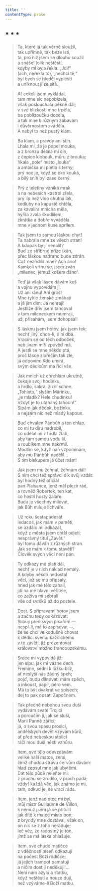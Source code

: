 ```yaml
---
title: ''
contentType: prose
---
```


## \* \* \*

> Ta, které já tak věrně sloužil,  
> tak upřímně, tak beze lsti,  
> ta, pro niž jsem se dlouho soužil  
> a snášel tolik neštěstí,  
> kdyby mi byla řekla: „Jdi!“  
> (ach, neřekla to), „nechci tě,“  
> byl bych se hleděl vyplésti  
> a uniknout jí ze sítě.

> Ať cokoli jsem vykládal,  
> tam mne sic nepobízela,  
> však poslouchala pěkně dál;  
> v své blízkosti mne trpěla,  
> ba poblizoučku docela,  
> a tak mne k různým zábavám  
> i důvěrnostem sváděla.  
> A nebyl to než pustý klam.

> Ba klam, a pravdy ani stín.  
> Lhala mi, že je popel mouka,  
> a z bronzu dělala mi cín,  
> z čepice klobouk, můru z brouka;  
> říkala „pole“ místo „louka“  
> a ambíčka mi pletla s terny;  
> prý noc je, když se oko kouká,  
> a bílý sníh byl zase černý.

> Prý z teletiny vzniká mrak  
> a na nebesích kastrol zřela,  
> prý líp než víno chutná lák,  
> kedluby na kapustě chtěla,  
> za kavalíra mnicha měla,  
> hýřila zvala škudlilem,  
> zkrátka a dobře vyváděla  
> mne v jednom kuse aprílem.

> Tak jsem to samou láskou chyt!  
> Ta nabrala mne ze všech stran!  
> A kdopak by jí nenalít?  
> Buď ze stříbrné příze tkán,  
> přec láskou nadranc bude zdrán.  
> Což nezřídila mne? Ach ano!  
> Kamkoli vrtnu se, jsem zván  
> „milenec, jemuž košem dáno“.

> Teď já však lásce dávám koš  
> a vojnu vypovídám jí.  
> Už ani ránu! Ani groš!  
> Mne tyhle ženské zmáhají  
> a já jim dím: Já nehraji!  
> Jestliže dřív jsem tancoval  
> v tom mileneckém mumraji,  
> už, přísahám, jsem dohopsal!

> S láskou jsem hotov, jak jsem řek;  
> nechť jiný, chce-li, o ni dbá.  
> Vracím se od těch odboček,  
> neb jinam míří zpověď má.  
> A jestli se mne někdo ptá,  
> proč lásce zlořečím tak zle,  
> já odpovím: Kdo umírá,  
> svým dědicům má říci vše.

> Jak mnich už chrchlám ukrutně,  
> čekaje svoji hodinku,  
> a hrdlo, sakra, žízní schne.  
> „Tohleto,“ slyším Márinku,  
> „je mladík? Hele chudinku!  
> Vždyť je to utahaný tahoun!“  
> Sípám jak dědek, božínku,  
> a nejsem nic než mladý kapoun.

> Buď chválen Pánbůh a ten chlap,  
> co mi tu díru nadrobil,  
> co udělal mi z hrdla žlab,  
> aby tam samou vodu lil,  
> a roubíkem mne nakrmil.  
> Modlím se, když naň vzpomínám,  
> aby mu Pánbůh nadělil…  
> S tím biskupem já účet mám!

> Jak jsem mu žehnal, žehnám dál!  
> S ním chci též správci dík svůj vzdát:  
> byl hodný též oficiál  
> pan Plaisance, jenž měl plezír rád,  
> a rovněž Robertek, ten kat,  
> co hostil hosty žaláře.  
> Budu je všechny milovat,  
> jak Bůh miluje lichváře.

> Už roku šestapadesát  
> ledacos, jak mám v paměti,  
> se uzdálo mi odkázat,  
> když z města jsem chtěl odjeti;  
> nesprávný titul „Závěti“  
> byl tomu dáván z různých stran.  
> Jak se mám k tomu stavěti?  
> Člověk svých věcí není pán.

> Ty odkazy mé platí dál,  
> nechť je v nich náklad nemalý.  
> A kdyby někdo nedostal  
> věci, jež se mu připsaly,  
> hned jak mé tělo zahalí,  
> jdi na mé hlavní věřitele,  
> co zaživa mi sebrali  
> vše od svršků až do postele.

> Dost. S přípravami hotov jsem  
> a začnu tedy odkazovat:  
> Slibuji před svým písařem —  
> nespí-li, má to zapisovat —,  
> že se chci velkodušně chovat  
> k dědici svému každičkému  
> v té závěti, již prezentovat  
> království možno francouzskému.

> Srdce mi vypovídá již;  
> jen sípu, jak mi vázne dech.  
> Fremine, sedni k lůžku blíž,  
> ať neslyší nás žádný špeh;  
> pojď, budu diktovat, mám spěch,  
> a inkoust, papír, péro vem.  
> Má to být dvakrát ve spisech;  
> dej to pak opsat. Započnem.

> Tak předně nebohou svou duši  
> vydávám svaté Trojici  
> a poroučím ji, jak se sluší,  
> Marii Panně zářící;  
> já, o svou spásu prosící,  
> andělských devět vzývám kůrů,  
> ať před nebeskou stolicí  
> ráčí mou duši nésti vzhůru.

> Item, své tělo odevzdávám  
> veliké naší matce, zemi,  
> čímž chudou stravu červům dávám:  
> hlad zepsul mne jak úbytěmi.  
> Dát tělo půdě neleňte mi:  
> z prachu se zrodilo, v prach padá;  
> vždyť každá věc, jak známo je mi,  
> tam, odkud je, se vrací ráda.

> Item, jenž nad otce mi byl,  
> můj mistr Guillaume de Villon,  
> k němuž jsem já se přitulil  
> jak dítě k matce místo bon;  
> z bryndy mne dostával, však on,  
> on nic se z toho neraduje;  
> leč věz, že radostný je tón,  
> jímž se má láska ohlašuje.

> Item, své chudé matičce  
> z vděčnosti píseň odkazuji  
> na počest Boží rodičce;  
> já jejích trampot pamatuji  
> a ničím dost jí neděkuji!…  
> Není nám azylu a statku,  
> když neštěstí a nouze dují,  
> než vzýváme-li Boží matku.
